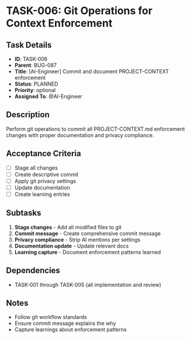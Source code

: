 # TASK-006: Git Operations for Context Enforcement

## Task Details
- **ID**: TASK-006
- **Parent**: BUG-087
- **Title**: [AI-Engineer] Commit and document PROJECT-CONTEXT enforcement
- **Status**: PLANNED
- **Priority**: optional
- **Assigned To**: @AI-Engineer

## Description
Perform git operations to commit all PROJECT-CONTEXT.md enforcement changes with proper documentation and privacy compliance.

## Acceptance Criteria
- [ ] Stage all changes
- [ ] Create descriptive commit
- [ ] Apply git privacy settings
- [ ] Update documentation
- [ ] Create learning entries

## Subtasks
1. **Stage changes** - Add all modified files to git
2. **Commit message** - Create comprehensive commit message
3. **Privacy compliance** - Strip AI mentions per settings
4. **Documentation update** - Update relevant docs
5. **Learning capture** - Document enforcement patterns learned

## Dependencies
- TASK-001 through TASK-005 (all implementation and review)

## Notes
- Follow git workflow standards
- Ensure commit message explains the why
- Capture learnings about enforcement patterns